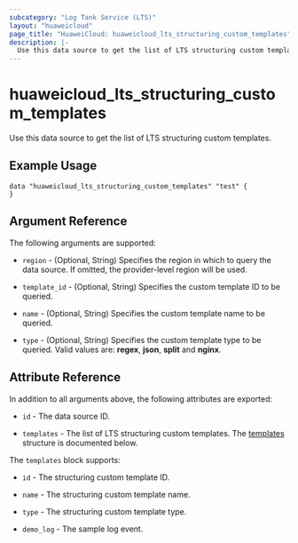 ```yaml
---
subcategory: "Log Tank Service (LTS)"
layout: "huaweicloud"
page_title: "HuaweiCloud: huaweicloud_lts_structuring_custom_templates"
description: |-
  Use this data source to get the list of LTS structuring custom templates.
---
```


# huaweicloud_lts_structuring_custom_templates

Use this data source to get the list of LTS structuring custom templates.

## Example Usage

```hcl
data "huaweicloud_lts_structuring_custom_templates" "test" {
}
```

## Argument Reference

The following arguments are supported:

* `region` - (Optional, String) Specifies the region in which to query the data source.
  If omitted, the provider-level region will be used.

* `template_id` - (Optional, String) Specifies the custom template ID to be queried.

* `name` - (Optional, String) Specifies the custom template name to be queried.

* `type` - (Optional, String) Specifies the custom template type to be queried. Valid values are: **regex**, **json**,
  **split** and **nginx**.

## Attribute Reference

In addition to all arguments above, the following attributes are exported:

* `id` - The data source ID.

* `templates` - The list of LTS structuring custom templates.
  The [templates](#CustomTemplates_templates) structure is documented below.

<a name="CustomTemplates_templates"></a>
The `templates` block supports:

* `id` - The structuring custom template ID.

* `name` - The structuring custom template name.

* `type` - The structuring custom template type.

* `demo_log` - The sample log event.
